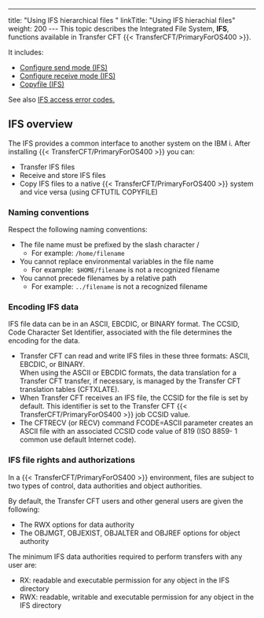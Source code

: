 ---
title: "Using IFS hierarchical files "
linkTitle: "Using IFS hierachial files"
weight: 200
--- This topic describes the Integrated File System, ****IFS****, functions available in Transfer CFT {{< TransferCFT/PrimaryForOS400  >}}.

It includes:

- [Configure send mode (IFS)](send_files_ifs)
- [Configure receive mode (IFS)](receive_files_ifs)
- [Copyfile (IFS)]()

See also [IFS access error codes.](../../os400_support_tool/ifs_access_errors)

## IFS overview

The IFS provides a common interface to another system on the IBM i. After installing {{< TransferCFT/PrimaryForOS400  >}} you can:

- Transfer IFS files
- Receive and store IFS files
- Copy IFS files to a native {{< TransferCFT/PrimaryForOS400 >}} system and vice versa (using CFTUTIL COPYFILE)

### Naming conventions

Respect the following naming conventions:

- The file name must be prefixed by the slash character /
    - For example: `/home/filename`
- You cannot replace environmental variables in the file name
    - For example:` $HOME/filename` is not a recognized filename
- You cannot precede filenames by a relative path
    - For example: `../filename` is not a recognized filename

### Encoding IFS data

IFS file data can be in an ASCII, EBCDIC, or BINARY format. The CCSID, Code Character Set Identifier, associated with the file determines the encoding for the data.

- Transfer CFT can read and write IFS files in these three formats: ASCII, EBCDIC, or BINARY.  
    When using the ASCII or EBCDIC formats, the data translation for a Transfer CFT transfer, if necessary, is managed by the Transfer CFT translation tables (CFTXLATE).
- When Transfer CFT receives an IFS file, the CCSID for the file is set by default. This identifier is set to the Transfer CFT {{< TransferCFT/PrimaryForOS400 >}} job CCSID value.
- The CFTRECV (or RECV) command FCODE=ASCII parameter creates an ASCII file with an associated CCSID code value of 819 (ISO 8859- 1 common use default Internet code).

### IFS file rights and authorizations

In a {{< TransferCFT/PrimaryForOS400  >}} environment, files are subject to two types of control, data authorities and object authorities.

By default, the Transfer CFT users and other general users are given the following:

- The RWX options for data authority
- The OBJMGT, OBJEXIST, OBJALTER and OBJREF options for object authority

The minimum IFS data authorities required to perform transfers with any user are:

- RX: readable and executable permission for any object in the IFS directory
- RWX: readable, writable and executable permission for any object in the IFS directory

